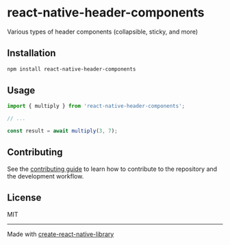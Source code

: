# react-native-header-components

Various types of header components (collapsible, sticky, and more)

## Installation

```sh
npm install react-native-header-components
```

## Usage


```js
import { multiply } from 'react-native-header-components';

// ...

const result = await multiply(3, 7);
```


## Contributing

See the [contributing guide](CONTRIBUTING.md) to learn how to contribute to the repository and the development workflow.

## License

MIT

---

Made with [create-react-native-library](https://github.com/callstack/react-native-builder-bob)
